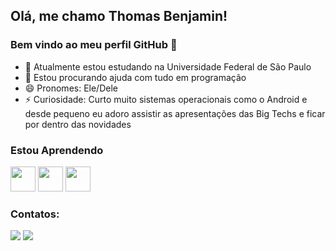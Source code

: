 ## Olá, me chamo Thomas Benjamin! 
### Bem vindo ao meu perfil GitHub 👋

- 🔭 Atualmente estou estudando na Universidade Federal de São Paulo
- 🤔 Estou procurando ajuda com tudo em programação 
- 😄 Pronomes: Ele/Dele
- ⚡ Curiosidade: Curto muito sistemas operacionais como o Android e desde pequeno eu adoro assistir as apresentações das Big Techs e ficar por dentro das novidades

### Estou Aprendendo

<div class="box">
 <img src="https://cdn.jsdelivr.net/gh/devicons/devicon/icons/c/c-original.svg" width="40" height="40" />
</div>
<div class="box">
 <img src="https://assets.stickpng.com/images/5848152fcef1014c0b5e4967.png" width="40" height="40" />
</div>
<div class="box">
 <img src="https://logospng.org/download/javascript/logo-javascript-1024.png" width="40" height="40" />
</div>

<style>
div.box {
  display: inline-block;
}
</style>

### Contatos:

<div>
<a href="https://instagram.com/benjamin_7000" target="_blank"><img src="https://img.shields.io/badge/-Instagram-%23E4405F?style=for-the-badge&logo=instagram&logoColor=white" target="_blank"></a>
<a href = "mailto:benjamin.oliveira@unifesp.br"><img src="https://img.shields.io/badge/Gmail-D14836?style=for-the-badge&logo=gmail&logoColor=white" target="_blank"></a>  
</div>





<!---
Thomas-Benjamin/Thomas-Benjamin is a ✨ special ✨ repository because its `README.md` (this file) appears on your GitHub profile.
You can click the Preview link to take a look at your changes.
--->
